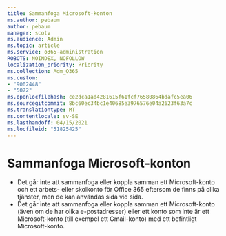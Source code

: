 ```yaml
---
title: Sammanfoga Microsoft-konton
ms.author: pebaum
author: pebaum
manager: scotv
ms.audience: Admin
ms.topic: article
ms.service: o365-administration
ROBOTS: NOINDEX, NOFOLLOW
localization_priority: Priority
ms.collection: Adm_O365
ms.custom:
- "9002448"
- "5072"
ms.openlocfilehash: ce2dca1ad4281615f61fcf76580864bdafc5ea06
ms.sourcegitcommit: 8bc60ec34bc1e40685e3976576e04a2623f63a7c
ms.translationtype: MT
ms.contentlocale: sv-SE
ms.lasthandoff: 04/15/2021
ms.locfileid: "51825425"
---
```

# <a name="merge-microsoft-accounts"></a>Sammanfoga Microsoft-konton

- Det går inte att sammanfoga eller koppla samman ett Microsoft-konto och ett arbets- eller skolkonto för Office 365 eftersom de finns på olika tjänster, men de kan användas sida vid sida.
- Det går inte att sammanfoga eller koppla samman ett Microsoft-konto (även om de har olika e-postadresser) eller ett konto som inte är ett Microsoft-konto (till exempel ett Gmail-konto) med ett befintligt Microsoft-konto.
